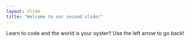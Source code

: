 ```yaml
---
layout: slide
title: "Welcome to our second slide!"
---
```

Learn to code and the world is your oyster!!
Use the left arrow to go back!
